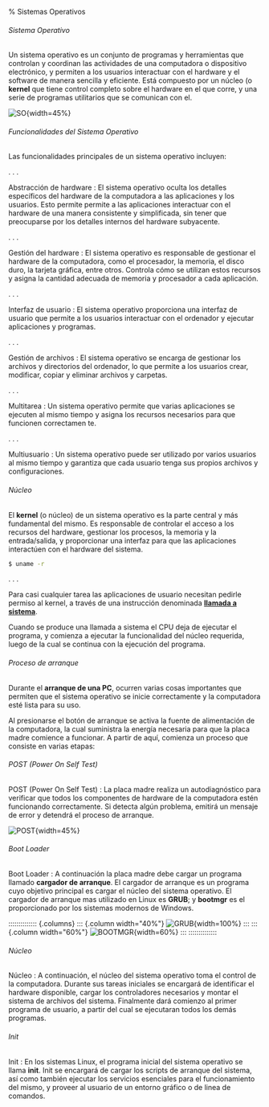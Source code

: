 % Sistemas Operativos

###### Sistema Operativo ######

Un sistema operativo es un conjunto de programas y herramientas que controlan
y coordinan las actividades de una computadora o dispositivo electrónico,
y permiten a los usuarios interactuar con el hardware y el software de
manera sencilla y eficiente.
Está compuesto por un núcleo (o **kernel** que tiene control completo sobre el hardware en el que corre, y una serie de programas utilitarios que se comunican con el.

![SO](../apunte/imagenes/kernel.png){width=45%}

###### Funcionalidades del Sistema Operativo ######

Las funcionalidades principales de un sistema operativo incluyen:

[//]: # (COMPACT)
. . .

Abstracción de hardware
:  El sistema operativo oculta los detalles específicos del hardware
 de la computadora a las aplicaciones y los usuarios.
 Esto permite permite a las aplicaciones interactuar con el hardware de
 una manera consistente y simplificada, sin tener que preocuparse por los
 detalles internos del hardware subyacente.

[//]: # (COMPACT)
. . .

Gestión del hardware
: El sistema operativo es responsable de gestionar el hardware de
 la computadora, como el procesador, la memoria, el disco duro, la tarjeta
 gráfica, entre otros.
 Controla cómo se utilizan estos recursos y asigna la cantidad adecuada
 de memoria y procesador a cada aplicación.
 
[//]: # (COMPACT)
. . .

Interfaz de usuario
: El sistema operativo proporciona una interfaz de usuario que permite
 a los usuarios interactuar con el ordenador y ejecutar aplicaciones y programas.

[//]: # (COMPACT)
. . .

Gestión de archivos
: El sistema operativo se encarga de gestionar los archivos y directorios
 del ordenador, lo que permite a los usuarios crear, modificar, copiar y
 eliminar archivos y carpetas.

[//]: # (COMPACT)
. . .

Multitarea
: Un sistema operativo permite que varias aplicaciones se ejecuten
 al mismo tiempo y asigna los recursos necesarios para que funcionen correctamen
te.

[//]: # (COMPACT)
. . .

Multiusuario
: Un sistema operativo puede ser utilizado por varios usuarios
 al mismo tiempo y garantiza que cada usuario tenga sus propios archivos
 y configuraciones.



###### Núcleo ######

 El **kernel** (o núcleo) de un sistema operativo es la parte central y más fundamental
 del mismo.
 Es responsable de controlar el acceso a los recursos del hardware, gestionar
 los procesos, la memoria y la entrada/salida, y proporcionar una interfaz
 para que las aplicaciones interactúen con el hardware del sistema.

```bash
$ uname -r
```

[//]: # (COMPACT)
. . .

Para casi cualquier tarea las aplicaciones de usuario necesitan pedirle
 permiso al kernel, a través de una instrucción denominada 
 [**llamada a sistema**](https://es.wikipedia.org/wiki/Llamada_al_sistema).

 Cuando se produce una llamada a sistema el CPU deja de ejecutar el programa,
 y comienza a ejecutar la funcionalidad del núcleo requerida, luego de la
 cual se continua con la ejecución del programa.



###### Proceso de arranque ######

Durante el **arranque de una PC**, ocurren varias cosas importantes que permiten
que el sistema operativo se inicie correctamente y la computadora esté
lista para su uso.

Al presionarse el botón de arranque se activa la fuente de alimentación
de la computadora, la cual suministra la energía necesaria para que la placa
madre comience a funcionar. A partir de aquí, comienza un proceso que
consiste en varias etapas:



###### POST (Power On Self Test) ######

POST (Power On Self Test)
: La placa madre realiza un autodiagnóstico para
 verificar que todos los componentes de hardware de la computadora
 estén funcionando correctamente. Si detecta algún problema, emitirá un
 mensaje de error y detendrá el proceso de arranque.

![POST](../apunte/imagenes/post.jpg){width=45%}



###### Boot Loader ######

Boot Loader
: A continuación la placa madre debe cargar un programa llamado
 **cargador de arranque**. El cargador de arranque es un programa cuyo
 objetivo principal es cargar el núcleo del sistema operativo. El cargador
 de arranque mas utilizado en Linux es **GRUB**; y **bootmgr** es el
 proporcionado por los sistemas modernos de Windows.

:::::::::::::: {.columns}
::: {.column width="40%"}
![GRUB](../apunte/imagenes/grub.png){width=100%}
:::
::: {.column width="60%"}
![BOOTMGR](../apunte/imagenes/bootmgr.png){width=60%}
:::
::::::::::::::



###### Núcleo ######

Núcleo
: A continuación, el núcleo del sistema operativo toma el control de
 la computadora. Durante sus tareas iniciales se encargará de identificar
 el hardware disponible, cargar los controladores necesarios y montar el
 sistema de archivos del sistema. Finalmente dará comienzo al primer
 programa de usuario, a partir del cual se ejecutaran todos los demás
 programas.



###### Init ######

Init
: En los sistemas Linux, el programa inicial del sistema operativo se llama
 **init**. Init se encargará de cargar los scripts de arranque del sistema, así
 como también ejecutar los servicios esenciales para el funcionamiento
 del mismo, y proveer al usuario de un entorno gráfico o de linea de
 comandos.
